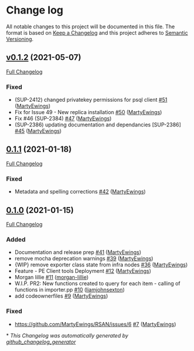 # Change log

All notable changes to this project will be documented in this file. The format is based on [Keep a Changelog](http://keepachangelog.com/en/1.0.0/) and this project adheres to [Semantic Versioning](http://semver.org).

## [v0.1.2](https://github.com/puppetlabs/RSAN/tree/v0.1.2) (2021-05-07)

[Full Changelog](https://github.com/puppetlabs/RSAN/compare/0.1.1...v0.1.2)

### Fixed

- \(SUP-2412\) changed privatekey permissions for psql client [\#51](https://github.com/puppetlabs/RSAN/pull/51) ([MartyEwings](https://github.com/MartyEwings))
- Fix for Issue 49 - New replica installation [\#50](https://github.com/puppetlabs/RSAN/pull/50) ([MartyEwings](https://github.com/MartyEwings))
- Fix \#46 \(SUP-2384\) [\#47](https://github.com/puppetlabs/RSAN/pull/47) ([MartyEwings](https://github.com/MartyEwings))
- \(SUP-2386\) updating documentation and dependancies \[SUP-2386\] [\#45](https://github.com/puppetlabs/RSAN/pull/45) ([MartyEwings](https://github.com/MartyEwings))

## [0.1.1](https://github.com/puppetlabs/RSAN/tree/0.1.1) (2021-01-18)

[Full Changelog](https://github.com/puppetlabs/RSAN/compare/0.1.0...0.1.1)

### Fixed

- Metadata and spelling corrections [\#42](https://github.com/puppetlabs/RSAN/pull/42) ([MartyEwings](https://github.com/MartyEwings))

## [0.1.0](https://github.com/puppetlabs/RSAN/tree/0.1.0) (2021-01-15)

[Full Changelog](https://github.com/puppetlabs/RSAN/compare/9776f5017215976a4bb2da7565482e04ef4b065b...0.1.0)

### Added

- Documentation and release prep [\#41](https://github.com/puppetlabs/RSAN/pull/41) ([MartyEwings](https://github.com/MartyEwings))
- remove mocha deprecation warnings [\#39](https://github.com/puppetlabs/RSAN/pull/39) ([MartyEwings](https://github.com/MartyEwings))
- {WIP} remove exporter class state from infra nodes [\#36](https://github.com/puppetlabs/RSAN/pull/36) ([MartyEwings](https://github.com/MartyEwings))
- Feature - PE Client tools Deployment [\#12](https://github.com/puppetlabs/RSAN/pull/12) ([MartyEwings](https://github.com/MartyEwings))
- Morgan lillie [\#11](https://github.com/puppetlabs/RSAN/pull/11) ([morgan-lillie](https://github.com/morgan-lillie))
- W.I.P. PR2: New functions created to query for each item - calling of functions in importer.pp [\#10](https://github.com/puppetlabs/RSAN/pull/10) ([liamjohnsexton](https://github.com/liamjohnsexton))
- add codeownerfiles [\#9](https://github.com/puppetlabs/RSAN/pull/9) ([MartyEwings](https://github.com/MartyEwings))

### Fixed

- https://github.com/MartyEwings/RSAN/issues/6 [\#7](https://github.com/puppetlabs/RSAN/pull/7) ([MartyEwings](https://github.com/MartyEwings))



\* *This Changelog was automatically generated by [github_changelog_generator](https://github.com/github-changelog-generator/github-changelog-generator)*
